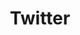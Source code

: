 ---
link: "https://twitter.com/tywayne"
title: Twitter
layout: null
permalink: null
order: 3
external: true
---